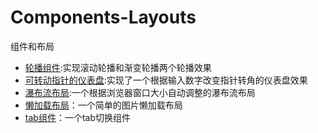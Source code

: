 # Components-Layouts
组件和布局
- [轮播组件](https://yangzhiyang.github.io/Components-Layouts/%E8%BD%AE%E6%92%AD%E5%9B%BE/Carousel.html):实现滚动轮播和渐变轮播两个轮播效果    
- [可转动指针的仪表盘](https://yangzhiyang.github.io/Components-Layouts/Dashboard.html):实现了一个根据输入数字改变指针转角的仪表盘效果     
- [瀑布流布局](https://yangzhiyang.github.io/Components-Layouts/WaterFall.html):一个根据浏览器窗口大小自动调整的瀑布流布局       
- [懒加载布局](https://yangzhiyang.github.io/Components-Layouts/lazyLoad.html)：一个简单的图片懒加载布局
- [tab组件](https://yangzhiyang.github.io/Components-Layouts/tab.html)：一个tab切换组件

